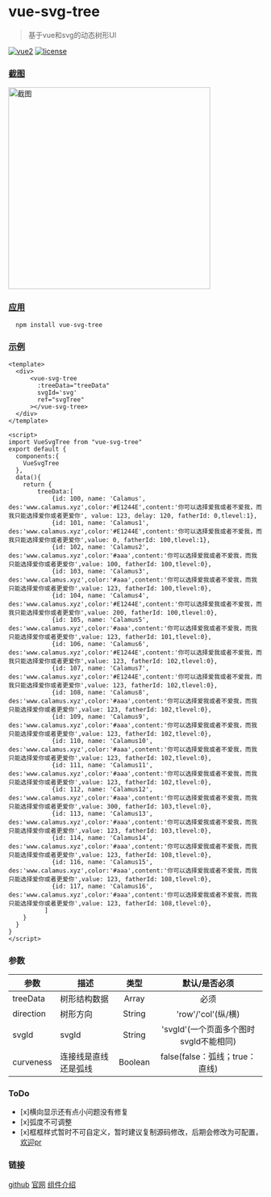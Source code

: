 # vue-svg-tree
> 基于vue和svg的动态树形UI

[![vue2](https://img.shields.io/badge/vue-2.x-brightgreen.svg)](https://https://www.calamus.xyz)
 [![license](https://img.shields.io/github/license/mashape/apistatus.svg)](https://www.calamus.xyz)

### [截图](http://calamus.wiki/vue-svg-tree/example/index.html)
<image alt="截图" src="https://cdn.calamus.xyz/svgTree.png" style="width:400px"/>

### [应用](http://calamus.wiki/vue-svg-tree/example/index.html)
```bash
  npm install vue-svg-tree
```

### [示例](http://calamus.wiki/vue-svg-tree/example/index.html)
```vue
<template>
  <div>
      <vue-svg-tree
        :treeData="treeData"
        svgId='svg'
        ref="svgTree"
      ></vue-svg-tree>
  </div>
</template>

<script>
import VueSvgTree from "vue-svg-tree"
export default {
  components:{
    VueSvgTree
  },
  data(){
    return {
        treeData:[
            {id: 100, name: 'Calamus',  des:'www.calamus.xyz',color:'#E1244E',content:'你可以选择爱我或者不爱我，而我只能选择爱你或者更爱你', value: 123, delay: 120, fatherId: 0,tlevel:1},
            {id: 101, name: 'Calamus1', des:'www.calamus.xyz',color:'#E1244E',content:'你可以选择爱我或者不爱我，而我只能选择爱你或者更爱你',value: 0, fatherId: 100,tlevel:1},
            {id: 102, name: 'Calamus2', des:'www.calamus.xyz',color:'#aaa',content:'你可以选择爱我或者不爱我，而我只能选择爱你或者更爱你',value: 100, fatherId: 100,tlevel:0},
            {id: 103, name: 'Calamus3', des:'www.calamus.xyz',color:'#aaa',content:'你可以选择爱我或者不爱我，而我只能选择爱你或者更爱你',value: 123, fatherId: 100,tlevel:0},
            {id: 104, name: 'Calamus4', des:'www.calamus.xyz',color:'#E1244E',content:'你可以选择爱我或者不爱我，而我只能选择爱你或者更爱你',value: 200, fatherId: 100,tlevel:0},
            {id: 105, name: 'Calamus5', des:'www.calamus.xyz',color:'#aaa',content:'你可以选择爱我或者不爱我，而我只能选择爱你或者更爱你',value: 123, fatherId: 101,tlevel:0},
            {id: 106, name: 'Calamus6', des:'www.calamus.xyz',color:'#E1244E',content:'你可以选择爱我或者不爱我，而我只能选择爱你或者更爱你',value: 123, fatherId: 102,tlevel:0},
            {id: 107, name: 'Calamus7', des:'www.calamus.xyz',color:'#E1244E',content:'你可以选择爱我或者不爱我，而我只能选择爱你或者更爱你',value: 123, fatherId: 102,tlevel:0},
            {id: 108, name: 'Calamus8', des:'www.calamus.xyz',color:'#aaa',content:'你可以选择爱我或者不爱我，而我只能选择爱你或者更爱你',value: 123, fatherId: 102,tlevel:0},
            {id: 109, name: 'Calamus9', des:'www.calamus.xyz',color:'#aaa',content:'你可以选择爱我或者不爱我，而我只能选择爱你或者更爱你',value: 123, fatherId: 102,tlevel:0},
            {id: 110, name: 'Calamus10', des:'www.calamus.xyz',color:'#aaa',content:'你可以选择爱我或者不爱我，而我只能选择爱你或者更爱你',value: 123, fatherId: 102,tlevel:0},
            {id: 111, name: 'Calamus11', des:'www.calamus.xyz',color:'#aaa',content:'你可以选择爱我或者不爱我，而我只能选择爱你或者更爱你',value: 123, fatherId: 102,tlevel:0},
            {id: 112, name: 'Calamus12', des:'www.calamus.xyz',color:'#aaa',content:'你可以选择爱我或者不爱我，而我只能选择爱你或者更爱你',value: 300, fatherId: 103,tlevel:0},
            {id: 113, name: 'Calamus13', des:'www.calamus.xyz',color:'#aaa',content:'你可以选择爱我或者不爱我，而我只能选择爱你或者更爱你',value: 123, fatherId: 103,tlevel:0},
            {id: 114, name: 'Calamus14', des:'www.calamus.xyz',color:'#aaa',content:'你可以选择爱我或者不爱我，而我只能选择爱你或者更爱你',value: 123, fatherId: 108,tlevel:0},
            {id: 116, name: 'Calamus15', des:'www.calamus.xyz',color:'#aaa',content:'你可以选择爱我或者不爱我，而我只能选择爱你或者更爱你',value: 123, fatherId: 108,tlevel:0},
            {id: 117, name: 'Calamus16', des:'www.calamus.xyz',color:'#aaa',content:'你可以选择爱我或者不爱我，而我只能选择爱你或者更爱你',value: 123, fatherId: 108,tlevel:0},
          ]
    }
  }
}
</script>
```

### 参数
|    参数    |    描述   |   类型   |	 默认/是否必须 	|
| ----------  | ------- | :--------: | :-------: |
| treeData       | 树形结构数据 |Array| 必须 |
| direction         | 树形方向 | String | 'row'/'col'(纵/横)|
| svgId  | svgId | String | 'svgId'(一个页面多个图时svgId不能相同) |
| curveness     | 连接线是直线还是弧线 | Boolean | false(false：弧线；true：直线) |

### ToDo
- [x]横向显示还有点小问题没有修复
- [x]弧度不可调整
- [x]框框样式暂时不可自定义，暂时建议复制源码修改，后期会修改为可配置，[欢迎pr](https://github.com/calamus0427/vue-svg-tree)

### 链接
[github](https://github.com/calamus0427/vue-svg-tree)
[官网](https://www.calamus.xyz)
[组件介绍](https://www.cnblogs.com/calamus/p/10643952.html)

